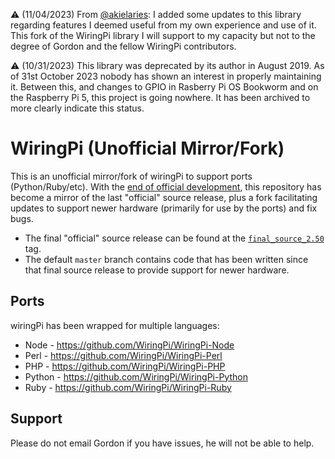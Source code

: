 :warning: (11/04/2023) From [@akielaries](https://github.com/akielaries): I added some updates to this library regarding features I deemed
useful from my own experience and use of it. This fork of the WiringPi library I will support to my capacity but not to
the degree of Gordon and the fellow WiringPi contributors. 

:warning: (10/31/2023) This library was deprecated by its author in August 2019. As of 31st October 2023 nobody has shown an interest in properly maintaining it. Between this, and changes to GPIO in Rasberry Pi OS Bookworm and on the Raspberry Pi 5, this project is going nowhere. It has been archived to more clearly indicate this status.

WiringPi (Unofficial Mirror/Fork)
=================================

This is an unofficial mirror/fork of wiringPi to support ports (Python/Ruby/etc).  With the
[end of official development](https://web.archive.org/web/20220405225008/http://wiringpi.com/wiringpi-deprecated/), this repository
has become a mirror of the last "official" source release, plus a fork facilitating updates
to support newer hardware (primarily for use by the ports) and fix bugs.

  * The final "official" source release can be found at the
    [`final_source_2.50`](https://github.com/WiringPi/WiringPi/tree/final_official_2.50) tag.
  * The default `master` branch contains code that has been written since that final source
    release to provide support for newer hardware.

Ports
-----

wiringPi has been wrapped for multiple languages:

* Node - https://github.com/WiringPi/WiringPi-Node
* Perl - https://github.com/WiringPi/WiringPi-Perl
* PHP - https://github.com/WiringPi/WiringPi-PHP
* Python - https://github.com/WiringPi/WiringPi-Python
* Ruby - https://github.com/WiringPi/WiringPi-Ruby

Support
-------

Please do not email Gordon if you have issues, he will not be able to help.
